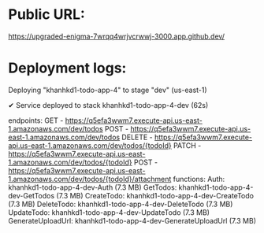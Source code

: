 # Public URL: 
https://upgraded-enigma-7wrqq4wrjvcrwwj-3000.app.github.dev/


# Deployment logs:
Deploying "khanhkd1-todo-app-4" to stage "dev" (us-east-1)

✔ Service deployed to stack khanhkd1-todo-app-4-dev (62s)

endpoints:
  GET - https://q5efa3wwm7.execute-api.us-east-1.amazonaws.com/dev/todos
  POST - https://q5efa3wwm7.execute-api.us-east-1.amazonaws.com/dev/todos
  DELETE - https://q5efa3wwm7.execute-api.us-east-1.amazonaws.com/dev/todos/{todoId}
  PATCH - https://q5efa3wwm7.execute-api.us-east-1.amazonaws.com/dev/todos/{todoId}
  POST - https://q5efa3wwm7.execute-api.us-east-1.amazonaws.com/dev/todos/{todoId}/attachment
functions:
  Auth: khanhkd1-todo-app-4-dev-Auth (7.3 MB)
  GetTodos: khanhkd1-todo-app-4-dev-GetTodos (7.3 MB)
  CreateTodo: khanhkd1-todo-app-4-dev-CreateTodo (7.3 MB)
  DeleteTodo: khanhkd1-todo-app-4-dev-DeleteTodo (7.3 MB)
  UpdateTodo: khanhkd1-todo-app-4-dev-UpdateTodo (7.3 MB)
  GenerateUploadUrl: khanhkd1-todo-app-4-dev-GenerateUploadUrl (7.3 MB)